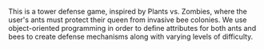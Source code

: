 This is a tower defense game, inspired by Plants vs. Zombies, where the user's ants must protect their queen from invasive bee colonies. We use object-oriented programming in order to define attributes for both ants and bees to create defense mechanisms along with varying levels of difficulty.  
